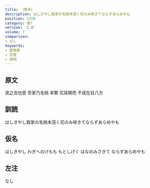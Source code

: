 ```yaml
---
title: （寄木）
description: はしきやし我家の毛桃本茂く花のみ咲きてならずあらめやも
position: 1358
category: 巻7
version: '1.0'
volume: 7
comparison:
- なし
keywords:
- 譬喩歌
- 恋愛
- 植物
---
```


## 原文

波之吉也思 吾家乃毛桃 本繁 花耳開而 不成在目八方

## 訓読

はしきやし我家の毛桃本茂く花のみ咲きてならずあらめやも

## 仮名

はしきやし わぎへのけもも もとしげく はなのみさきて ならずあらめやも

## 左注

なし
